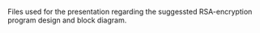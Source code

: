 Files used for the presentation regarding the suggessted RSA-encryption program design and block diagram.
